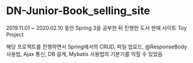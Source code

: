 # DN-Junior-Book_selling_site

2019.11.01 ~ 2020.02.10 동안 Spring 3을 공부한 뒤 진행한 도서 판매 사이트 Toy Project

해당 프로젝트를 진행하면서 Spring에서의 CRUD, 파일 업로드, @ResponseBody 사용법, Ajax 통신, DB 설계, Mybatis 사용법의 기본기를 익힐 수 있었음
